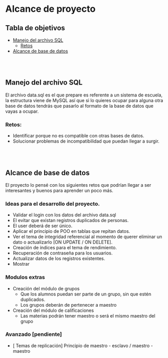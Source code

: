 # Alcance de proyecto
## Tabla de objetivos

* [Manejo del archivo SQL](#manejo-del-archivo-sql)
  * [Retos](#retos)
* [Alcance de base de datos](#alcance-de-base-de-datos)
<br>
<br>

## Manejo del archivo SQL

El archivo data.sql es el que prepare es referente a un sistema de escuela, la estructura viene de MySQL así que si lo quieres ocupar para alguna otra base de datos tendrás que pasarlo al formato de la base de datos que vayas a ocupar.

### Retos:

- Identificar porque no es compatible con otras bases de datos.
- Solucionar problemas de incompatibilidad que puedan llegar a surgir.
<br>
<br>

## Alcance de base de datos

El proyecto lo pensé con los siguientes retos que podrían llegar a ser interesantes y buenos para aprender un poco más.

### Ideas para el desarrollo del proyecto.
- Validar el login con los datos del archivo data.sql
- El evitar que existan registros duplicados de personas.
- El user deberá de ser único.
- Aplicar el principio de POO en tablas que repitan datos.
- Ver el tema de integridad referencial al momento de querer eliminar un dato o actualizarlo [ON UPDATE / ON DELETE].
- Creación de índices para el tema de rendimiento.
- Recuperación de contraseña para los usuarios.
- Actualizar datos de los registros existentes.
- Mostrar

### Modulos extras
- Creación del módulo de grupos
  - Que los alumnos puedan ser parte de un grupo, sin que estén duplicados.
  - Los grupos deberán de pertenecer a maestro
- Creación del módulo de calificaciones
  - Las materias podrán tener maestro o será el mismo maestro del grupo

### Avanzado [pendiente]
- [ Temas de replicación] Principio de maestro - esclavo / maestro - maestro

